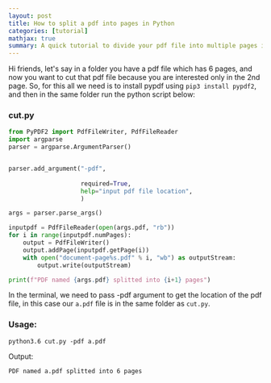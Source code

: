 ```yaml
---
layout: post
title: How to split a pdf into pages in Python
categories: [tutorial]
mathjax: true
summary: A quick tutorial to divide your pdf file into multiple pages in a folder
---
```


Hi friends, let's say in a folder you have a pdf file which has 6 pages, and now you want to cut that pdf file because you are interested only in the 2nd page.
So, for this all we need is to install pypdf using `pip3 install pypdf2`, and then in the same folder run the python script below:

### cut.py

```python
from PyPDF2 import PdfFileWriter, PdfFileReader
import argparse
parser = argparse.ArgumentParser()


parser.add_argument("-pdf",
                
                    required=True,
                    help="input pdf file location",
                    )

args = parser.parse_args()

inputpdf = PdfFileReader(open(args.pdf, "rb"))
for i in range(inputpdf.numPages):
    output = PdfFileWriter()
    output.addPage(inputpdf.getPage(i))
    with open("document-page%s.pdf" % i, "wb") as outputStream:
        output.write(outputStream)

print(f"PDF named {args.pdf} splitted into {i+1} pages")
```

In the terminal, we need to pass -pdf argument to get the location of the pdf file, in this case our `a.pdf` file is in the same folder as `cut.py`.

### Usage:

```
python3.6 cut.py -pdf a.pdf
```

Output:

```
PDF named a.pdf splitted into 6 pages
```
